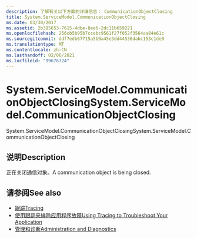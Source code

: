 ```yaml
---
description: 了解有关以下方面的详细信息： CommunicationObjectClosing
title: System.ServiceModel.CommunicationObjectClosing
ms.date: 03/30/2017
ms.assetid: 2b395653-7615-4dbe-8ee6-2dc11b659221
ms.openlocfilehash: 256cb5b95b7ccebc9561f27f052f3564aa84e61c
ms.sourcegitcommit: ddf7edb67715a5b9a45e3dd44536dabc153c1de0
ms.translationtype: MT
ms.contentlocale: zh-CN
ms.lasthandoff: 02/06/2021
ms.locfileid: "99676724"
---
```

# <a name="systemservicemodelcommunicationobjectclosing"></a><span data-ttu-id="ae3e6-103">System.ServiceModel.CommunicationObjectClosing</span><span class="sxs-lookup"><span data-stu-id="ae3e6-103">System.ServiceModel.CommunicationObjectClosing</span></span>

<span data-ttu-id="ae3e6-104">System.ServiceModel.CommunicationObjectClosing</span><span class="sxs-lookup"><span data-stu-id="ae3e6-104">System.ServiceModel.CommunicationObjectClosing</span></span>  
  
## <a name="description"></a><span data-ttu-id="ae3e6-105">说明</span><span class="sxs-lookup"><span data-stu-id="ae3e6-105">Description</span></span>  

 <span data-ttu-id="ae3e6-106">正在关闭通信对象。</span><span class="sxs-lookup"><span data-stu-id="ae3e6-106">A communication object is being closed.</span></span>  
  
## <a name="see-also"></a><span data-ttu-id="ae3e6-107">请参阅</span><span class="sxs-lookup"><span data-stu-id="ae3e6-107">See also</span></span>

- [<span data-ttu-id="ae3e6-108">跟踪</span><span class="sxs-lookup"><span data-stu-id="ae3e6-108">Tracing</span></span>](index.md)
- [<span data-ttu-id="ae3e6-109">使用跟踪来排除应用程序故障</span><span class="sxs-lookup"><span data-stu-id="ae3e6-109">Using Tracing to Troubleshoot Your Application</span></span>](using-tracing-to-troubleshoot-your-application.md)
- [<span data-ttu-id="ae3e6-110">管理和诊断</span><span class="sxs-lookup"><span data-stu-id="ae3e6-110">Administration and Diagnostics</span></span>](../index.md)
